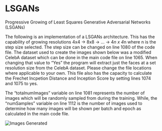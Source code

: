 # LSGANs
Progressive Growing of Least Squares Generative Adversarial Networks (LSGANs)

The following is an implementation of a LSGANs architecture. This has the capability of growing resolutions 4x4 -> 8x8 -> … ->  4*n x 4*n where n is the step size selected. The step size can be changed on line 1080 of the code file. The dataset used to create the images shown below was a modified CelebA dataset which can be done in the main code file on line 1065. When changing that value to “Yes” the program will extract just the faces at a set resolution size from the CelebA dataset. Please change the file locations where applicable to your own. This file also has the capacity to calculate the Frechet Incpetion Distance and Inception Score by setting lines 1074 and 1075 to yes. 

The “totalnumImages” variable on line 1081 represents the number of images which will be randomly sampled from during the training. While, the “numSamples” variable on line 1112 is the number of images used to determine how many images will be shown per batch and epoch as calculated in the main code file.

![Images Generated](https://user-images.githubusercontent.com/28498567/100966204-5e178480-34fa-11eb-968a-01c083a44969.PNG)

